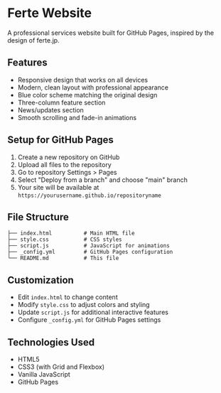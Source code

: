 # Ferte Website

A professional services website built for GitHub Pages, inspired by the design of ferte.jp.

## Features

- Responsive design that works on all devices
- Modern, clean layout with professional appearance
- Blue color scheme matching the original design
- Three-column feature section
- News/updates section
- Smooth scrolling and fade-in animations

## Setup for GitHub Pages

1. Create a new repository on GitHub
2. Upload all files to the repository
3. Go to repository Settings > Pages
4. Select "Deploy from a branch" and choose "main" branch
5. Your site will be available at `https://yourusername.github.io/repositoryname`

## File Structure

```
├── index.html          # Main HTML file
├── style.css           # CSS styles
├── script.js           # JavaScript for animations
├── _config.yml         # GitHub Pages configuration
└── README.md           # This file
```

## Customization

- Edit `index.html` to change content
- Modify `style.css` to adjust colors and styling
- Update `script.js` for additional interactive features
- Configure `_config.yml` for GitHub Pages settings

## Technologies Used

- HTML5
- CSS3 (with Grid and Flexbox)
- Vanilla JavaScript
- GitHub Pages